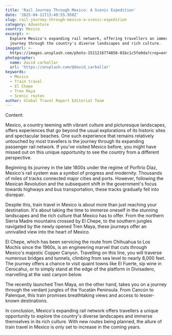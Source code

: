 ```yaml
---
title: 'Rail Journey Through Mexico: A Scenic Expedition'
date: '2025-04-11T13:48:55.958Z'
slug: rail-journey-through-mexico-a-scenic-expedition
category: Adventure
country: Mexico
excerpt: >-
  Explore Mexico's expanding rail network, offering travellers an immersive
  journey through the country's diverse landscapes and rich culture.
imageUrl: >-
  https://images.unsplash.com/photo-1521216774850-01bc1c5fe0da?crop=entropy&cs=tinysrgb&fit=max&fm=jpg&ixid=M3w3Mzk5OTB8MHwxfHNlYXJjaHw0fHxNZXhpY298ZW58MHwwfHx8MTc0NjI3NDYxOXww&ixlib=rb-4.0.3&q=80&w=1080
photographer:
  name: david carballar
  url: 'https://unsplash.com/@david_carballar'
keywords:
  - Mexico
  - Train travel
  - El Chepe
  - Tren Maya
  - Scenic routes
author: Global Travel Report Editorial Team
---
```

Content:

Mexico, a country teeming with vibrant culture and picturesque landscapes, offers experiences that go beyond the usual explorations of its historic sites and spectacular beaches. One such experience that remains relatively untouched by most travellers is the journey through its expanding passenger rail network. If you've visited Mexico before, you might have missed out on this unique opportunity to see the country from a different perspective.

Beginning its journey in the late 1800s under the regime of Porfirio Díaz, Mexico's rail system was a symbol of progress and modernity. Thousands of miles of tracks connected major cities and ports. However, following the Mexican Revolution and the subsequent shift in the government's focus towards highways and bus transportation, these tracks gradually fell into disrepair.

Despite this, train travel in Mexico is about more than just reaching your destination. It's about taking the time to immerse oneself in the stunning landscapes and the rich culture that Mexico has to offer. From the northern Sierra Madre mountains crossed by El Chepe, to the southern jungles navigated by the newly opened Tren Maya, these journeys offer an unrivalled view into the heart of Mexico.

El Chepe, which has been servicing the route from Chihuahua to Los Mochis since the 1960s, is an engineering marvel that cuts through Mexico's majestic Copper Canyon. Travelling on this line, you will traverse numerous bridges and tunnels, climbing from sea level to nearly 8,000 feet. The journey offers a chance to visit quaint towns like El Fuerte, sip wine in Cerocahui, or to simply stand at the edge of the platform in Divisadero, marvelling at the vast canyon below.

The recently launched Tren Maya, on the other hand, takes you on a journey through the verdant jungles of the Yucatán Peninsula. From Cancún to Palenque, this train promises breathtaking views and access to lesser-known destinations.

In conclusion, Mexico's expanding rail network offers travellers a unique opportunity to explore the country's diverse landscapes and immerse themselves in its rich culture. With new routes being planned, the allure of train travel in Mexico is only set to increase in the coming years.
